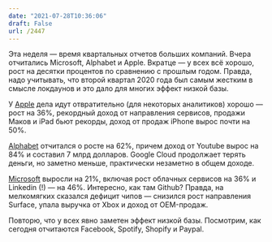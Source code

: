 ```yaml
---
date: "2021-07-28T10:36:06"
draft: False
url: /2447
---
```


Эта неделя — время квартальных отчетов больших компаний. Вчера отчитались Microsoft, Alphabet и Apple. Вкратце — у всех всё хорошо, рост на десятки процентов по сравнению с прошлым годом. Правда, надо учитывать, что второй квартал 2020 года был самым жестким в смысле локдаунов и это дало для многих эффект низкой базы.

У [Apple](https://www.apple.com/newsroom/2021/07/apple-reports-third-quarter-results/) дела идут отвратительно (для некоторых аналитиков) хорошо — рост на 36%, рекордный доход от направления сервисов, продажи Маков и iPad бьют рекорды, доход от продаж iPhone вырос почти на 50%.

[Alphabet](https://abc.xyz/investor/static/pdf/2021Q2_alphabet_earnings_release.pdf?cache=4db52a1) отчитался о росте на 62%, причем доход от Youtube вырос на 84% и составил 7 млрд долларов. Google Cloud продолжает терять деньги, но заметно меньше, практически незаметно в общем доходе.

[Microsoft](https://www.microsoft.com/en-us/Investor/earnings/FY-2021-Q4/press-release-webcast) выросли на 21%, включая рост облачных сервисов на 36% и Linkedin (!) — на 46%. Интересно, как там Github? Правда, на мелкомягких сказался дефицит чипов — снизился рост направления Surface, упала выручка от Xbox и доход от OEM-продаж.

Повторю, что у всех явно заметен эффект низкой базы. Посмотрим, как сегодня отчитаются Facebook, Spotify, Shopify и Paypal.
